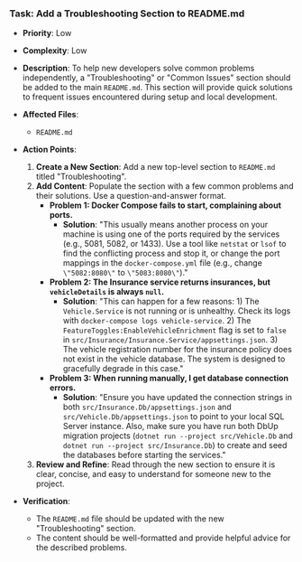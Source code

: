 ### Task: Add a Troubleshooting Section to README.md

-   **Priority**: Low
-   **Complexity**: Low
-   **Description**: To help new developers solve common problems independently, a "Troubleshooting" or "Common Issues" section should be added to the main `README.md`. This section will provide quick solutions to frequent issues encountered during setup and local development.
-   **Affected Files**:
    -   `README.md`

-   **Action Points**:

    1.  **Create a New Section**: Add a new top-level section to `README.md` titled "Troubleshooting".
    2.  **Add Content**: Populate the section with a few common problems and their solutions. Use a question-and-answer format.
        -   **Problem 1: Docker Compose fails to start, complaining about ports.**
            -   **Solution**: "This usually means another process on your machine is using one of the ports required by the services (e.g., 5081, 5082, or 1433). Use a tool like `netstat` or `lsof` to find the conflicting process and stop it, or change the port mappings in the `docker-compose.yml` file (e.g., change `\"5082:8080\"` to `\"5083:8080\"`)."
        -   **Problem 2: The Insurance service returns insurances, but `vehicleDetails` is always `null`.**
            -   **Solution**: "This can happen for a few reasons: 1) The `Vehicle.Service` is not running or is unhealthy. Check its logs with `docker-compose logs vehicle-service`. 2) The `FeatureToggles:EnableVehicleEnrichment` flag is set to `false` in `src/Insurance/Insurance.Service/appsettings.json`. 3) The vehicle registration number for the insurance policy does not exist in the vehicle database. The system is designed to gracefully degrade in this case."
        -   **Problem 3: When running manually, I get database connection errors.**
            -   **Solution**: "Ensure you have updated the connection strings in both `src/Insurance.Db/appsettings.json` and `src/Vehicle.Db/appsettings.json` to point to your local SQL Server instance. Also, make sure you have run both DbUp migration projects (`dotnet run --project src/Vehicle.Db` and `dotnet run --project src/Insurance.Db`) to create and seed the databases before starting the services."
    3.  **Review and Refine**: Read through the new section to ensure it is clear, concise, and easy to understand for someone new to the project.

-   **Verification**:
    -   The `README.md` file should be updated with the new "Troubleshooting" section.
    -   The content should be well-formatted and provide helpful advice for the described problems.
